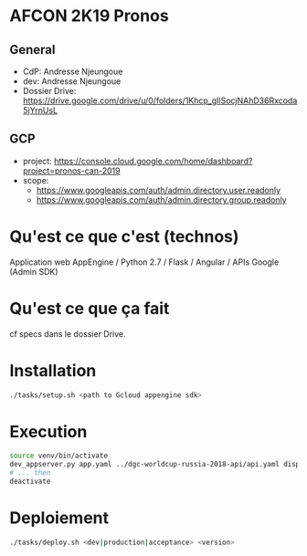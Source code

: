 # AFCON 2K19 Pronos

## General
- CdP: Andresse Njeungoue
- dev: Andresse Njeungoue
- Dossier Drive: https://drive.google.com/drive/u/0/folders/1Khcp_gIlSocjNAhD36Rxcoda5jYrnUsL

## GCP
- project: https://console.cloud.google.com/home/dashboard?project=pronos-can-2019
- scope:
  - https://www.googleapis.com/auth/admin.directory.user.readonly
  - https://www.googleapis.com/auth/admin.directory.group.readonly

# Qu'est ce que c'est (technos)

Application web AppEngine / Python 2.7 / Flask / Angular / APIs Google (Admin SDK)

# Qu'est ce que ça fait

cf specs dans le dossier Drive.

# Installation

```bash
./tasks/setup.sh <path to Gcloud appengine sdk>
```

# Execution

```bash
source venv/bin/activate
dev_appserver.py app.yaml ../dgc-worldcup-russia-2018-api/api.yaml dispatch.yaml
# ... then
deactivate
```

# Deploiement

```bash
./tasks/deploy.sh <dev|production|acceptance> <version>
```
